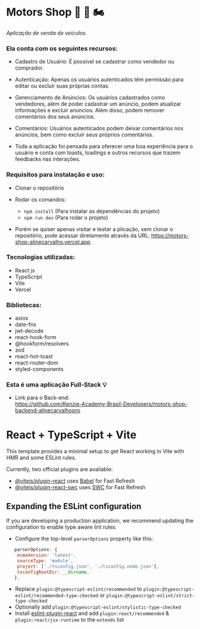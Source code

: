 # Motors Shop 🚗 🚚 🏍️

_Aplicação de venda de veículos._

### Ela conta com os seguintes recursos:

- Cadastro de Usuário: É possível se cadastrar como vendedor ou comprador.

- Autenticação: Apenas os usuários autenticados têm permissão para editar ou excluir suas próprias contas. 

- Gerenciamento de Anúncios: Os usuários cadastrados como vendedores, além de poder cadastrar um anúncio, podem atualizar informações e  excluir anúncios. Além disso, podem remover comentários dos seus anúncios.

- Comentários: Usuários autenticados podem deixar comentários nos anúncios, bem como excluir seus próprios comentários.

- Toda a aplicação foi pensada para oferecer uma boa experiência para o usuário e conta com toasts, loadings e outros recursos que trazem feedbacks nas interações.

### Requisitos para instalação e uso:

- Clonar o repositório
- Rodar os comandos: <br/>
   - `npm install` (Para instalar as dependências do projeto) <br/>
   - `npm run dev` (Para rodar o projeto) <br/>

- Porém se quiser apenas visitar e testar a plicação, sem clonar o repositório, pode acessar diretamente através da URL: https://motors-shop-alinecarvalho.vercel.app

### Tecnologias utilizadas:

- React js 
- TypeScript
- Vite
- Vercel

### Bibliotecas:

- axios
- date-fns
- jwt-decode
- react-hook-form
-  @hookform/resolvers
- zod
- react-hot-toast
- react-router-dom
- styled-components

### Esta é uma aplicação Full-Stack 💡

- Link para o Back-end: <br/>
https://github.com/Kenzie-Academy-Brasil-Developers/motors-shop-backend-alinecarvalhopro



# React + TypeScript + Vite

This template provides a minimal setup to get React working in Vite with HMR and some ESLint rules.

Currently, two official plugins are available:

- [@vitejs/plugin-react](https://github.com/vitejs/vite-plugin-react/blob/main/packages/plugin-react/README.md) uses [Babel](https://babeljs.io/) for Fast Refresh
- [@vitejs/plugin-react-swc](https://github.com/vitejs/vite-plugin-react-swc) uses [SWC](https://swc.rs/) for Fast Refresh

## Expanding the ESLint configuration

If you are developing a production application, we recommend updating the configuration to enable type aware lint rules:

- Configure the top-level `parserOptions` property like this:

```js
   parserOptions: {
    ecmaVersion: 'latest',
    sourceType: 'module',
    project: ['./tsconfig.json', './tsconfig.node.json'],
    tsconfigRootDir: __dirname,
   },
```

- Replace `plugin:@typescript-eslint/recommended` to `plugin:@typescript-eslint/recommended-type-checked` or `plugin:@typescript-eslint/strict-type-checked`
- Optionally add `plugin:@typescript-eslint/stylistic-type-checked`
- Install [eslint-plugin-react](https://github.com/jsx-eslint/eslint-plugin-react) and add `plugin:react/recommended` & `plugin:react/jsx-runtime` to the `extends` list

